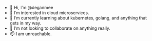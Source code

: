 - 👋 Hi, I’m @deganmee
- 👀 I’m interested in cloud microservices.
- 🌱 I’m currently learning about kubernetes, golang, and anything that gets in my way.
- 💞️ I’m not looking to collaborate on anything really.
- 📫 I am unreachable.

<!---
deganmee/deganmee is a ✨ special ✨ repository because its `README.md` (this file) appears on your GitHub profile.
You can click the Preview link to take a look at your changes.
--->
